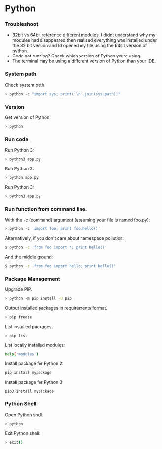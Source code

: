 # Python

### Troubleshoot

-  32bit vs 64bit reference different modules. I didnt understand why my modules had disappeared then
realised everything was installed under the 32 bit version and Id opened my file using the 64bit version of python.
- Code not running? Check which version of Python youre using.
- The terminal may be using a different version of Python than your IDE.

### System path

Check system path
```sh
> python -c "import sys; print('\n'.join(sys.path))"
```

### Version

Get version of Python:
```sh
> python
```

### Run code


Run Python 3:
```sh
> python3 app.py
```

Run Python 2:
```sh
> python app.py
```

Run Python 3:
```sh
> python3 app.py
```

### Run function from command line.

With the -c (command) argument (assuming your file is named foo.py):
```sh
> python -c 'import foo; print foo.hello()'
```

Alternatively, if you don't care about namespace pollution:
```sh
$ python -c 'from foo import *; print hello()'
```

And the middle ground:
```sh
$ python -c 'from foo import hello; print hello()'
```

### Package Management

Upgrade PIP.
```sh
> python -m pip install -U pip
```

Output installed packages in requirements format.
```sh
> pip freeze
```

 List installed packages.
```sh
> pip list
```

List locally installed modules:
```sh
help('modules') 
```

Install package for Python 2: 
```sh
pip install mypackage
```

Install package for Python 3:
```sh
pip3 install mypackage
```

### Python Shell

Open Python shell:
```sh
> python
```

Exit Python shell:
```sh
> exit()
```
